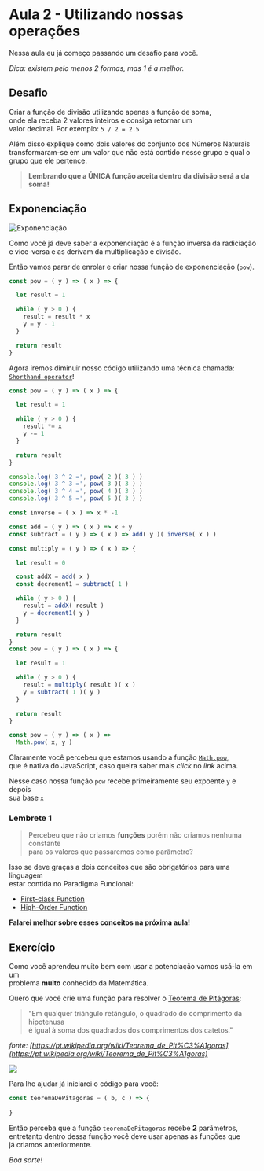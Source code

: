 # Aula 2 - Utilizando nossas operações 

Nessa aula eu já começo passando um desafio para você.

*Dica: existem pelo menos 2 formas, mas 1 é a melhor.*


## Desafio

Criar a função de divisão utilizando apenas a função de soma, <br>
onde ela receba 2 valores inteiros e consiga retornar um <br>
valor decimal. Por exemplo: `5 / 2 = 2.5`

Além disso explique como dois valores do conjunto dos Números Naturais<br>
transformaram-se em um valor que não está contido nesse grupo e qual o grupo que ele pertence.

> **Lembrando que a ÚNICA função aceita dentro da divisão será a da soma!**


## Exponenciação

![Exponenciação](http://mundoeducacao.bol.uol.com.br/upload/conteudo_legenda/ba789adb96c654e9c0d7c4d9ee79496f.jpg)

Como você já deve saber a exponenciação é a função inversa da radiciação<br>
e vice-versa e as derivam da multiplicação e divisão.

Então vamos parar de enrolar e criar nossa função de exponenciação (`pow`).

```js
const pow = ( y ) => ( x ) => {

  let result = 1

  while ( y > 0 ) {
    result = result * x
    y = y - 1
  }

  return result
}
```

Agora iremos diminuir nosso código utilizando uma técnica chamada: <br>
[`Shorthand operator`](https://developer.mozilla.org/pt-BR/docs/Web/JavaScript/Reference/Operators/Assignment_Operators)!

```js
const pow = ( y ) => ( x ) => {

  let result = 1

  while ( y > 0 ) {
    result *= x
    y -= 1
  }

  return result
}

console.log('3 ^ 2 =', pow( 2 )( 3 ) )
console.log('3 ^ 3 =', pow( 3 )( 3 ) )
console.log('3 ^ 4 =', pow( 4 )( 3 ) )
console.log('3 ^ 5 =', pow( 5 )( 3 ) )

```

```js
const inverse = ( x ) => x * -1

const add = ( y ) => ( x ) => x + y
const subtract = ( y ) => ( x ) => add( y )( inverse( x ) )

const multiply = ( y ) => ( x ) => {

  let result = 0

  const addX = add( x )
  const decrement1 = subtract( 1 )

  while ( y > 0 ) {
    result = addX( result )
    y = decrement1( y )
  }

  return result
}
const pow = ( y ) => ( x ) => {

  let result = 1

  while ( y > 0 ) {
    result = multiply( result )( x )
    y = subtract( 1 )( y )
  }

  return result
}
```


```js
const pow = ( y ) => ( x ) =>
  Math.pow( x, y )
```

Claramente você percebeu que estamos usando a função [`Math.pow`](http://mdn.io/pow), <br>
que é nativa do JavaScript, caso queira saber mais *click* no *link* acima.

Nesse caso nossa função `pow` recebe primeiramente seu expoente `y` e depois<br>
sua base `x`


### Lembrete 1

> Percebeu que não criamos **funções** porém não criamos nenhuma constante <br>
> para os valores que passaremos como parâmetro?

Isso se deve graças a dois conceitos que são obrigatórios para uma linguagem <br> estar contida no Paradigma Funcional:

- [First-class Function]()
- [High-Order Function]()

**Falarei melhor sobre esses conceitos na próxima aula!**

## Exercício

Como você aprendeu muito bem com usar a potenciação vamos usá-la em um <br>
problema **muito** conhecido da Matemática.

Quero que você crie uma função para resolver o [Teorema de Pitágoras](https://pt.wikipedia.org/wiki/Teorema_de_Pit%C3%A1goras):

> "Em qualquer triângulo retângulo, o quadrado do comprimento da hipotenusa<br> 
é igual à soma dos quadrados dos comprimentos dos catetos."

*fonte: [https://pt.wikipedia.org/wiki/Teorema_de_Pit%C3%A1goras](https://pt.wikipedia.org/wiki/Teorema_de_Pit%C3%A1goras)*

![](http://www.infoescola.com/wp-content/uploads/2007/02/teorema-de-pitagoras1-450x253.jpg)

Para lhe ajudar já iniciarei o código para você:

```js
const teoremaDePitagoras = ( b, c ) => {
  
}
```

Então perceba que a função `teoremaDePitagoras` recebe **2** parâmetros,<br>
entretanto dentro dessa função você deve usar apenas as funções que<br>
já criamos anteriormente.

*Boa sorte!*
